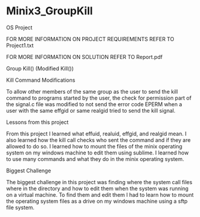 Minix3_GroupKill
================

OS Project

FOR MORE INFORMATION ON PROJECT REQUIREMENTS REFER TO Project1.txt

FOR MORE INFORMATION ON SOLUTION REFER TO Report.pdf


Group Kill() (Modified Kill())

Kill Command Modifications

To allow other members of the same group as the user to send the kill command to programs started by the user, the check for permission part of the signal.c file was modified to not send the error code EPERM when a user with the same effgid or same realgid tried to send the kill signal.



Lessons from this project

From this project I learned what effuid, realuid, effgid, and realgid mean. I also learned how the kill call checks who sent the command and if they are allowed to do so. I learned how to mount the files of the minix operating system on my windows machine to edit them using sublime. I learned how to use many commands and what they do in the minix operating system.

Biggest Challenge

The biggest challenge in this project was finding where the system call files where in the directory and how to edit them when the system was running on a virtual machine. To find them and edit them I had to learn how to mount the operating system files as a drive on my windows machine using a sftp file system.
